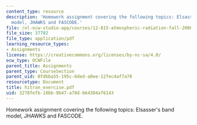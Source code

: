 ```yaml
---
content_type: resource
description: 'Homework assignment covering the following topics: Elsasser''s band
  model, JHAWKS and FASCODE.'
file: /ol-ocw-studio-app/courses/12-815-atmospheric-radiation-fall-2006/3278fefb18bb9b47a78db64304af6143_hitran_exercise.pdf
file_size: 37702
file_type: application/pdf
learning_resource_types:
- Assignments
license: https://creativecommons.org/licenses/by-nc-sa/4.0/
ocw_type: OCWFile
parent_title: Assignments
parent_type: CourseSection
parent_uid: 0fdbba55-195c-6ded-a0ee-12fec4af7a78
resourcetype: Document
title: hitran_exercise.pdf
uid: 3278fefb-18bb-9b47-a78d-b64304af6143
---
```

Homework assignment covering the following topics: Elsasser's band model, JHAWKS and FASCODE.